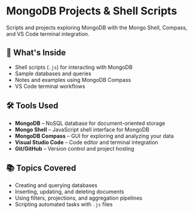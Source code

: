 # MongoDB Projects & Shell Scripts

Scripts and projects exploring MongoDB with the Mongo Shell, Compass, and VS Code terminal integration.

## 🚀 What's Inside

- Shell scripts (`.js`) for interacting with MongoDB
- Sample databases and queries
- Notes and examples using MongoDB Compass
- VS Code terminal workflows

## 🛠 Tools Used

- **MongoDB** – NoSQL database for document-oriented storage
- **Mongo Shell** – JavaScript shell interface for MongoDB
- **MongoDB Compass** – GUI for exploring and analyzing your data
- **Visual Studio Code** – Code editor and terminal integration
- **Git/GitHub** – Version control and project hosting

## 📚 Topics Covered

- Creating and querying databases
- Inserting, updating, and deleting documents
- Using filters, projections, and aggregation pipelines
- Scripting automated tasks with `.js` files

